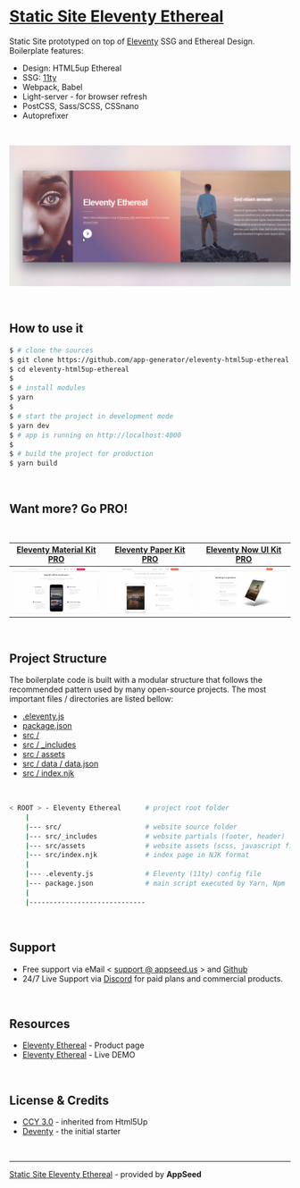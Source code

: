 # [Static Site Eleventy Ethereal](https://appseed.us/static-site/eleventy-html5up-ethereal)

Static Site prototyped on top of [Eleventy](https://www.11ty.io/) SSG and Ethereal Design. Boilerplate features:

- Design: HTML5up Ethereal
- SSG: [11ty](https://www.11ty.io/)
- Webpack, Babel
- Light-server - for browser refresh
- PostCSS, Sass/SCSS, CSSnano
- Autoprefixer

<br />

![Eleventy Html5UP Ethereal - Gif animated intro.](https://github.com/app-generator/static/blob/master/products/eleventy-html5up-ethereal-intro.gif?raw=true)

<br />

## How to use it

```bash
$ # clone the sources
$ git clone https://github.com/app-generator/eleventy-html5up-ethereal.git
$ cd eleventy-html5up-ethereal
$
$ # install modules
$ yarn
$
$ # start the project in development mode
$ yarn dev
$ # app is running on http://localhost:4000
$
$ # build the project for production
$ yarn build
```

<br />

## Want more? Go PRO!

<br />

| [Eleventy Material Kit PRO](https://appseed.us/static-site/eleventy-material-kit-pro) | [Eleventy Paper Kit PRO](https://appseed.us/static-site/eleventy-paper-kit-pro) | [Eleventy Now UI Kit PRO](https://appseed.us/static-site/eleventy-now-ui-kit-pro) |
| --- | --- | --- |
| [![Eleventy Material Kit PRO](https://raw.githubusercontent.com/app-generator/static/master/products/eleventy-material-kit-pro-intro.gif)](https://appseed.us/static-site/eleventy-material-kit-pro)  | [![Eleventy Paper Kit PRO](https://raw.githubusercontent.com/app-generator/static/master/products/eleventy-paper-kit-pro-intro.gif)](https://appseed.us/static-site/eleventy-paper-kit-pro) | [![Eleventy Now UI Kit PRO](https://raw.githubusercontent.com/app-generator/static/master/products/eleventy-now-ui-kit-pro-intro.gif)](https://appseed.us/static-site/eleventy-now-ui-kit-pro)

<br />

## Project Structure

The boilerplate code is built with a modular structure that follows the recommended pattern used by many open-source projects. The most important files / directories are listed bellow:

- [.eleventy.js](https://github.com/app-generator/eleventy-html5up-ethereal/blob/master/.eleventy.js)
- [package.json](https://github.com/app-generator/eleventy-html5up-ethereal/blob/master/package.json)
- [src /](https://github.com/app-generator/eleventy-html5up-ethereal/tree/master/src)
- [src / _includes](https://github.com/app-generator/eleventy-html5up-ethereal/tree/master/src/_includes)
- [src / assets](https://github.com/app-generator/eleventy-html5up-ethereal/tree/master/src/assets)
- [src / data / data.json](https://github.com/app-generator/eleventy-html5up-ethereal/blob/master/src/_data/data.json)
- [src / index.njk](https://github.com/app-generator/eleventy-html5up-ethereal/blob/master/src/index.njk)

<br />

```bash
< ROOT > - Eleventy Ethereal      # project root folder
    |
    |--- src/                     # website source folder  
    |--- src/_includes            # website partials (footer, header)  
    |--- src/assets               # website assets (scss, javascript files)
    |--- src/index.njk            # index page in NJK format
    |  
    |--- .eleventy.js             # Eleventy (11ty) config file
    |--- package.json             # main script executed by Yarn, Npm
    |
    |-----------------------------
```

<br />

## Support

- Free support via eMail < [support @ appseed.us](https://appseed.us/support) > and [Github](https://github.com/app-generator/flask-argon-dashboard/issues/)
- 24/7 Live Support via [Discord](https://discord.gg/fZC6hup) for paid plans and commercial products.

<br />

## Resources

- [Eleventy Ethereal](https://appseed.us/static-site/eleventy-html5up-ethereal) - Product page
- [Eleventy Ethereal](https://eleventy-html5up-ethereal.appseed.us) - Live DEMO

<br />

## License & Credits

- [CCY 3.0](https://html5up.net/license) - inherited from Html5Up
- [Deventy](https://github.com/ianrose/deventy) - the initial starter 

<br />

---
[Static Site Eleventy Ethereal](https://appseed.us/static-site/eleventy-html5up-ethereal) - provided by **AppSeed**
